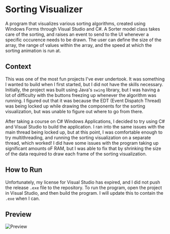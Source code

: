 # Sorting Visualizer

A program that visualizes various sorting algorithms, created using Windows Forms through Visual Studio and C#. A Sorter model class takes care of the sorting, and raises an event to send to the UI whenever a specific occurence needs to be drawn. The user can define the size of the array, the range of values within the array, and the speed at which the sorting animation is run at.

## Context
This was one of the most fun projects I've ever undertook. It was something I wanted to build when I first started, but I did not have the skills necessary. Initially, the project was built using Java's `swing` library, but I was having a lot of difficulty with the buttons freezing up whenever the algorithm was running. I figured out that it was because the EDT (Event Dispatch Thread) was being locked up while drawing the components for the sorting visualization, but was unable to figure out where to go from there.

After taking a course on C# Windows Applications, I decided to try using C# and Visual Studio to build the application. I ran into the same issues with the main thread being locked up, but at this point, I was comfortable enough to try multithreading, and running the sorting visualization on a separate thread, which worked! I did have some issues with the program taking up significant amounts oF RAM, but I was able to fix that by shrinking the size of the data required to draw each frame of the sorting visualization.

## How to Run
Unfortunately, my license for Visual Studio has expired, and I did not push the release `.exe` file to the repository. To run the program, open the project in Visual Studio, and then build the program. I will update this to contain the `.exe` when I can.

## Preview
![Preview](https://i.imgur.com/6im9BDR.gif)
